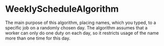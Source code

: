 # WeeklyScheduleAlgorithm
The main purpose of this algorithm, placing names, which you typed, to a specific job on a randomly chosen day.  The algorithm assumes that a worker can only do one duty on each day, so it restricts usage of the name more than one time for this day.

